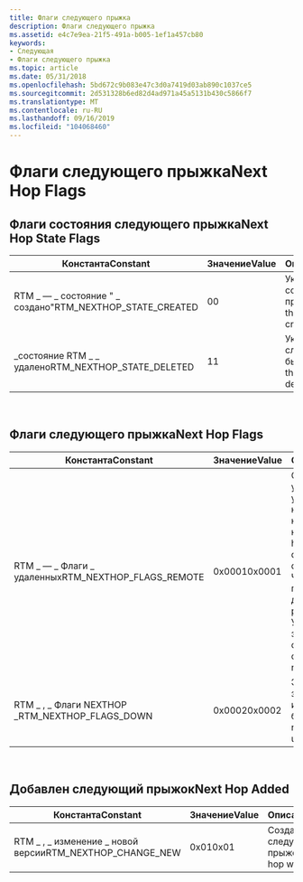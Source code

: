 ```yaml
---
title: Флаги следующего прыжка
description: Флаги следующего прыжка
ms.assetid: e4c7e9ea-21f5-491a-b005-1ef1a457cb80
keywords:
- Следующая
- Флаги следующего прыжка
ms.topic: article
ms.date: 05/31/2018
ms.openlocfilehash: 5bd672c9b083e47c3d0a7419d03ab890c1037ce5
ms.sourcegitcommit: 2d531328b6ed82d4ad971a45a5131b430c5866f7
ms.translationtype: MT
ms.contentlocale: ru-RU
ms.lasthandoff: 09/16/2019
ms.locfileid: "104068460"
---
```

# <a name="next-hop-flags"></a><span data-ttu-id="ecdef-105">Флаги следующего прыжка</span><span class="sxs-lookup"><span data-stu-id="ecdef-105">Next Hop Flags</span></span>

## <a name="next-hop-state-flags"></a><span data-ttu-id="ecdef-106">Флаги состояния следующего прыжка</span><span class="sxs-lookup"><span data-stu-id="ecdef-106">Next Hop State Flags</span></span>



| <span data-ttu-id="ecdef-107">Константа</span><span class="sxs-lookup"><span data-stu-id="ecdef-107">Constant</span></span>                     | <span data-ttu-id="ecdef-108">Значение</span><span class="sxs-lookup"><span data-stu-id="ecdef-108">Value</span></span> | <span data-ttu-id="ecdef-109">Описание</span><span class="sxs-lookup"><span data-stu-id="ecdef-109">Description</span></span>                              |
|------------------------------|-------|------------------------------------------|
| <span data-ttu-id="ecdef-110">RTM \_ — \_ состояние " \_ создано"</span><span class="sxs-lookup"><span data-stu-id="ecdef-110">RTM\_NEXTHOP\_STATE\_CREATED</span></span> | <span data-ttu-id="ecdef-111">0</span><span class="sxs-lookup"><span data-stu-id="ecdef-111">0</span></span>     | <span data-ttu-id="ecdef-112">Указывает, что был создан следующий прыжок.</span><span class="sxs-lookup"><span data-stu-id="ecdef-112">Indicates that the next hop was created.</span></span> |
| <span data-ttu-id="ecdef-113">\_состояние RTM \_ \_ удалено</span><span class="sxs-lookup"><span data-stu-id="ecdef-113">RTM\_NEXTHOP\_STATE\_DELETED</span></span> | <span data-ttu-id="ecdef-114">1</span><span class="sxs-lookup"><span data-stu-id="ecdef-114">1</span></span>     | <span data-ttu-id="ecdef-115">Указывает, что следующий прыжок был удален.</span><span class="sxs-lookup"><span data-stu-id="ecdef-115">Indicates that the next hop was deleted.</span></span> |



 

## <a name="next-hop-flags"></a><span data-ttu-id="ecdef-116">Флаги следующего прыжка</span><span class="sxs-lookup"><span data-stu-id="ecdef-116">Next Hop Flags</span></span>



| <span data-ttu-id="ecdef-117">Константа</span><span class="sxs-lookup"><span data-stu-id="ecdef-117">Constant</span></span>                    | <span data-ttu-id="ecdef-118">Значение</span><span class="sxs-lookup"><span data-stu-id="ecdef-118">Value</span></span>  | <span data-ttu-id="ecdef-119">Описание</span><span class="sxs-lookup"><span data-stu-id="ecdef-119">Description</span></span>                                                                                                                                           |
|-----------------------------|--------|-------------------------------------------------------------------------------------------------------------------------------------------------------|
| <span data-ttu-id="ecdef-120">RTM \_ — \_ Флаги \_ удаленных</span><span class="sxs-lookup"><span data-stu-id="ecdef-120">RTM\_NEXTHOP\_FLAGS\_REMOTE</span></span> | <span data-ttu-id="ecdef-121">0x0001</span><span class="sxs-lookup"><span data-stu-id="ecdef-121">0x0001</span></span> | <span data-ttu-id="ecdef-122">Следующий прыжок указывает на удаленное назначение, которое недоступно напрямую.</span><span class="sxs-lookup"><span data-stu-id="ecdef-122">This next hop points to a remote destination that is not directly reachable.</span></span> <span data-ttu-id="ecdef-123">Чтобы получить полный путь, клиент должен выполнить рекурсивный Уточняющий запрос.</span><span class="sxs-lookup"><span data-stu-id="ecdef-123">To obtain the complete path, the client must perform a recursive lookup.</span></span> |
| <span data-ttu-id="ecdef-124">RTM \_ , \_ Флаги NEXTHOP \_</span><span class="sxs-lookup"><span data-stu-id="ecdef-124">RTM\_NEXTHOP\_FLAGS\_DOWN</span></span>   | <span data-ttu-id="ecdef-125">0x0002</span><span class="sxs-lookup"><span data-stu-id="ecdef-125">0x0002</span></span> | <span data-ttu-id="ecdef-126">Этот флаг зарезервирован для использования в будущем.</span><span class="sxs-lookup"><span data-stu-id="ecdef-126">This flag is reserved for future use.</span></span>                                                                                                                 |



 

## <a name="next-hop-added"></a><span data-ttu-id="ecdef-127">Добавлен следующий прыжок</span><span class="sxs-lookup"><span data-stu-id="ecdef-127">Next Hop Added</span></span>



| <span data-ttu-id="ecdef-128">Константа</span><span class="sxs-lookup"><span data-stu-id="ecdef-128">Constant</span></span>                  | <span data-ttu-id="ecdef-129">Значение</span><span class="sxs-lookup"><span data-stu-id="ecdef-129">Value</span></span> | <span data-ttu-id="ecdef-130">Описание</span><span class="sxs-lookup"><span data-stu-id="ecdef-130">Description</span></span>                 |
|---------------------------|-------|-----------------------------|
| <span data-ttu-id="ecdef-131">RTM \_ , \_ изменение \_ новой версии</span><span class="sxs-lookup"><span data-stu-id="ecdef-131">RTM\_NEXTHOP\_CHANGE\_NEW</span></span> | <span data-ttu-id="ecdef-132">0x01</span><span class="sxs-lookup"><span data-stu-id="ecdef-132">0x01</span></span>  | <span data-ttu-id="ecdef-133">Создан новый следующий прыжок.</span><span class="sxs-lookup"><span data-stu-id="ecdef-133">A new next hop was created.</span></span> |



 

 

 




